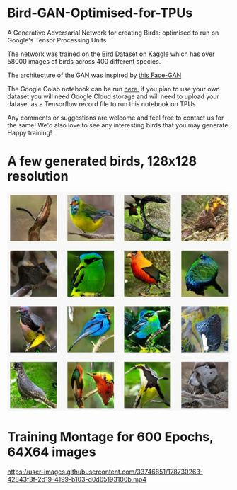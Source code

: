 # Bird-GAN-Optimised-for-TPUs
A Generative Adversarial Network for creating Birds: optimised to run on  Google's Tensor Processing Units

The network was trained on the [Bird Dataset on Kaggle](https://www.kaggle.com/datasets/gpiosenka/100-bird-species) which has over 58000 images of birds across 400 different species. 

The architecture of the GAN was inspired by [this Face-GAN](https://github.com/jeffheaton/present/blob/master/youtube/gan/gans_scratch.ipynb)

The Google Colab notebook can be run [here](https://colab.research.google.com/drive/1_jerqSSkL0e0VvqUcAFx6uyFv6HgCCLO?usp=sharing), if you plan to use your own dataset you will need Google Cloud storage and will need to upload your dataset as a Tensorflow record file to run this notebook on TPUs.

Any comments or suggestions are welcome and feel free to contact us for the same! We'd also love to see any interesting birds that you may generate. 
Happy training!


# A few generated birds, 128x128 resolution
![Generated Birds](https://github.com/RaghavGirgaonkar/Bird-GAN-Optimised-for-TPUs/blob/main/images/bird_examples.jpeg?raw=true)

# Training Montage for 600 Epochs, 64X64 images
https://user-images.githubusercontent.com/33746851/178730263-42843f3f-2d19-4199-b103-d0d65193100b.mp4

